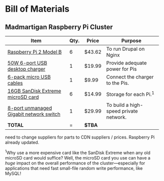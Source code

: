 # Bill of Materials
## Madmartigan Raspberry Pi Cluster

Item | Qty. | Price | Purpose
---- | ---- | ----- | -------
[Raspberry Pi 2 Model B](http://canada.newark.com/raspberry-pi/raspberrypi-2-modb-1gb/sbc-raspberry-pi-2-model-b-1gb/dp/38Y6467) | 6 | $43.62 | To run Drupal on Nginx
[50W 6-port USB desktop charger](http://www.amazon.com/gp/product/B00KHP6UVQ/ref=as_li_tl?ie=UTF8&camp=1789&creative=390957&creativeASIN=B00KHP6UVQ&linkCode=as2&tag=httpwwwmidw06-20&linkId=YEKQEOUTP3WTLSJJ) | 1 | $19.99 | Provide adequate power for Pis
[6-pack micro USB cables](http://www.amazon.com/gp/product/B00N8VHW72/ref=as_li_tl?ie=UTF8&camp=1789&creative=390957&creativeASIN=B00N8VHW72&linkCode=as2&tag=httpwwwmidw06-20&linkId=63VSGWYRPJFO4IZO) | 1 | $9.99 | Connect the charger to the Pis.
[16GB SanDisk Extreme microSD card](http://www.amazon.com/gp/product/B00M55BX3G/ref=as_li_tl?ie=UTF8&camp=1789&creative=390957&creativeASIN=B00M55BX3G&linkCode=as2&tag=httpwwwmidw06-20&linkId=J6BZWUNLYSW2EBST) | 6 | $14.99 | Storage for each Pi.<sup>1</sup>
[8-port unmanaged Gigabit network switch](http://www.amazon.com/gp/product/B001QUA6RA/ref=as_li_tl?ie=UTF8&camp=1789&creative=390957&creativeASIN=B001QUA6RA&linkCode=as2&tag=httpwwwmidw06-20&linkId=24SPP5YZJR6KK7GH) | 1 | $29.99 | To build a high-speed private network.
**TOTAL** | = | **$TBA** |

need to change suppliers for parts to CDN suppliers / prices. Raspberry Pi already updated.

<sup>1</sup>Why use a more expensive card like the SanDisk Extreme when any old microSD card would suffice? Well, the microSD card you use can have a *huge* impact on the overall performance of the cluster—especially for applications that need fast small-file random write performance, like MySQL!